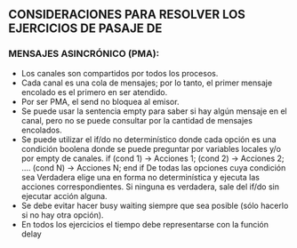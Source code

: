 ## CONSIDERACIONES PARA RESOLVER LOS EJERCICIOS DE PASAJE DE
### MENSAJES ASINCRÓNICO (PMA):
- Los canales son compartidos por todos los procesos.
- Cada canal es una cola de mensajes; por lo tanto, el primer mensaje encolado es el primero en ser atendido.
- Por ser PMA, el send no bloquea al emisor.
- Se puede usar la sentencia empty para saber si hay algún mensaje en el canal, pero no se puede consultar por la cantidad de mensajes encolados.
- Se puede utilizar el if/do no determinístico donde cada opción es una condición boolena donde se puede preguntar por variables locales y/o por empty de canales.
    if (cond 1) -> Acciones 1;
    (cond 2) -> Acciones 2;
    ….
    (cond N) -> Acciones N;
    end if
    De todas las opciones cuya condición sea Verdadera elige una en forma no determinística y 
    ejecuta las acciones correspondientes. Si ninguna es verdadera, sale del if/do sin ejecutar acción alguna.
-  Se debe evitar hacer busy waiting siempre que sea posible (sólo hacerlo si no hay otra opción).
- En todos los ejercicios el tiempo debe representarse con la función delay